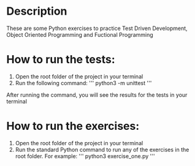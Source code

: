 # Description 
These are some Python exercises to practice 
Test Driven Development, Object Oriented Programming and Fuctional Programming

# How to run the tests:

1) Open the root folder of the project in your terminal
2) Run the following command: 
'''
python3 -m unittest
'''

After running the command, you will see the results for the tests in your terminal

# How to run the exercises:
1) Open the root folder of the project in your terminal
2) Run the standard Python command to run any of the exercises in the root folder. For example: 
'''
python3 exercise_one.py
'''